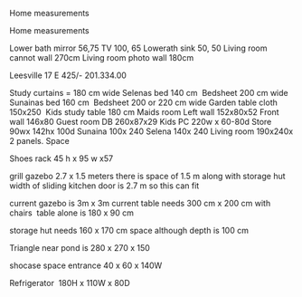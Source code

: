 Home measurements

Home measurements 

Lower bath mirror 56,75
TV 100, 65
Lowerath sink 50, 50
Living room cannot wall 270cm
Living room photo wall 180cm

Leesville 17 E 425/-
201.334.00

Study curtains = 180 cm wide
Selenas bed 140 cm  Bedsheet 200 cm wide
Sunainas bed 160 cm  Bedsheet 200 or 220 cm wide
Garden table cloth 150x250 
Kids study table 180 cm
Maids room
Left wall 152x80x52
Front wall 146x80
Guest room DB 260x87x29
Kids PC 220w x 60-80d
Store 90wx 142hx 100d
Sunaina 100x 240
Selena 140x 240
Living room 190x240x 2 panels. Space

Shoes rack
45 h x 95 w x57

grill gazebo 2.7 x 1.5 meters
there is space of 1.5 m along with storage hut
width of sliding kitchen door is 2.7 m
so this can fit

current gazebo is 3m x 3m
current table needs 300 cm x 200 cm with chairs  table alone is 180 x 90 cm

storage hut needs 160 x 170 cm space although depth is 100 cm

Triangle near pond is 280 x 270 x 150

shocase space entrance 40 x 60 x 140W

Refrigerator  180H x 110W x 80D